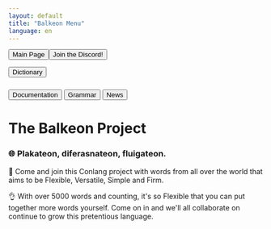 ```yaml
---
layout: default
title: "Balkeon Menu"
language: en
---
```


<button class="button-82-pushable" role="button" onclick="location.href='../index'">
 <span class="button-82-shadow"></span>
 <span class="button-82-edge"></span>
 <span class="button-82-front text">
 Main Page
 </span>

<button class="button-82-pushable" role="button" onclick="location.href='https://discord.gg/8NPsyq7rp7'">
 <span class="button-82-shadow"></span>
 <span class="button-82-edge"></span>
 <span class="button-82-front text">
 Join the Discord!
 </span> </button>

 <button class="button-16" role="button" onclick="location.href='./dictionary'">Dictionary</button>

<!-- Link to the external JavaScript file -->

<!--<script src="redirect.js"></script>-->

### <button class="button-16" role="button" onclick="location.href='./docs/index'">Documentation</button> <button class="button-16" role=" button" onclick="location.href='./grammar/index'">Grammar</button> <button class="button-16" role="button" onclick="location.href='../balkeon/news/index'">News</button>

# The Balkeon Project

### 🌐 Plakateon, diferasnateon, fluigateon.

🎉 Come and join this Conlang project with words from all over the world that aims to be Flexible, Versatile, Simple and Firm.

👌 With over 5000 words and counting, it's so Flexible that you can put together more words yourself. Come on in and we'll all collaborate on continue to grow this pretentious language.
